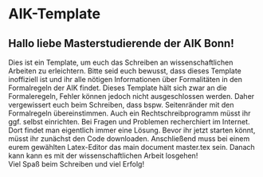 # AIK-Template
## Hallo liebe Masterstudierende der AIK Bonn! 
Dies ist ein Template, um euch das Schreiben an wissenschaftlichen Arbeiten zu erleichtern. 
Bitte seid euch bewusst, dass dieses Template inoffiziell ist und ihr alle nötigen Informationen über Formalitäten in den Formalregeln der AIK findet. 
Dieses Template hält sich zwar an die Formaleregeln, Fehler können jedoch nicht ausgeschlossen werden.
Daher vergewissert euch beim Schreiben, dass bspw. Seitenränder mit den Formalregeln übereinstimmen. 
Auch ein Rechtschreibprogramm müsst ihr ggf. selbst einrichten. 
Bei Fragen und Problemen recherchiert im Internet. 
Dort findet man eigentlich immer eine Lösung.
Bevor ihr jetzt starten könnt, müsst ihr zunächst den Code downloaden. 
Anschließend muss bei einem eurem gewählten Latex-Editor das main document master.tex sein. 
Danach kann kann es mit der wissenschaftlichen Arbeit losgehen!  
Viel Spaß beim Schreiben und viel Erfolg!